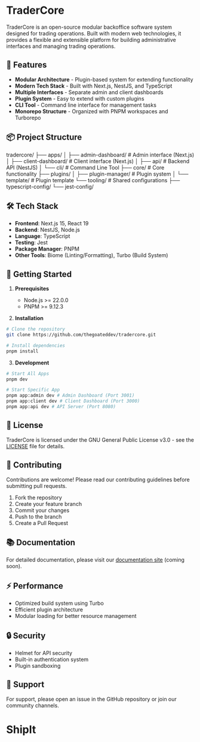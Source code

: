 # TraderCore

TraderCore is an open-source modular backoffice software system designed for trading operations. Built with modern web technologies, it provides a flexible and extensible platform for building administrative interfaces and managing trading operations.

## 🚀 Features

- **Modular Architecture** - Plugin-based system for extending functionality
- **Modern Tech Stack** - Built with Next.js, NestJS, and TypeScript
- **Multiple Interfaces** - Separate admin and client dashboards
- **Plugin System** - Easy to extend with custom plugins
- **CLI Tool** - Command line interface for management tasks
- **Monorepo Structure** - Organized with PNPM workspaces and Turborepo

## 📦 Project Structure

tradercore/
├── apps/
│   ├── admin-dashboard/ # Admin interface (Next.js)
│   ├── client-dashboard/ # Client interface (Next.js)
│   ├── api/ # Backend API (NestJS)
│   └── cli/ # Command Line Tool
├── core/ # Core functionality
├── plugins/
│   ├── plugin-manager/ # Plugin system
│   └── template/ # Plugin template
└── tooling/ # Shared configurations
    ├── typescript-config/
    └── jest-config/



## 🛠️ Tech Stack

- **Frontend**: Next.js 15, React 19
- **Backend**: NestJS, Node.js
- **Language**: TypeScript
- **Testing**: Jest
- **Package Manager**: PNPM
- **Other Tools**: Biome (Linting/Formatting), Turbo (Build System)

## 🚦 Getting Started

1. **Prerequisites**
   - Node.js >= 22.0.0
   - PNPM >= 9.12.3

2. **Installation**

```bash
# Clone the repository
git clone https://github.com/thegoateddev/tradercore.git

# Install dependencies
pnpm install
```

3. **Development**

```bash
# Start All Apps
pnpm dev

# Start Specific App
pnpm app:admin dev # Admin Dashboard (Port 3001)
pnpm app:client dev # Client Dashboard (Port 3000)
pnpm app:api dev # API Server (Port 8080)
```

## 📝 License

TraderCore is licensed under the GNU General Public License v3.0 - see the [LICENSE](LICENSE) file for details.

## 🤝 Contributing

Contributions are welcome! Please read our contributing guidelines before submitting pull requests.

1. Fork the repository
2. Create your feature branch
3. Commit your changes
4. Push to the branch
5. Create a Pull Request

## 📚 Documentation

For detailed documentation, please visit our [documentation site](https://docs.tradercore.dev) (coming soon).

## ⚡ Performance

- Optimized build system using Turbo
- Efficient plugin architecture
- Modular loading for better resource management

## 🔒 Security

- Helmet for API security
- Built-in authentication system
- Plugin sandboxing

## 🌟 Support

For support, please open an issue in the GitHub repository or join our community channels.
# ShipIt
